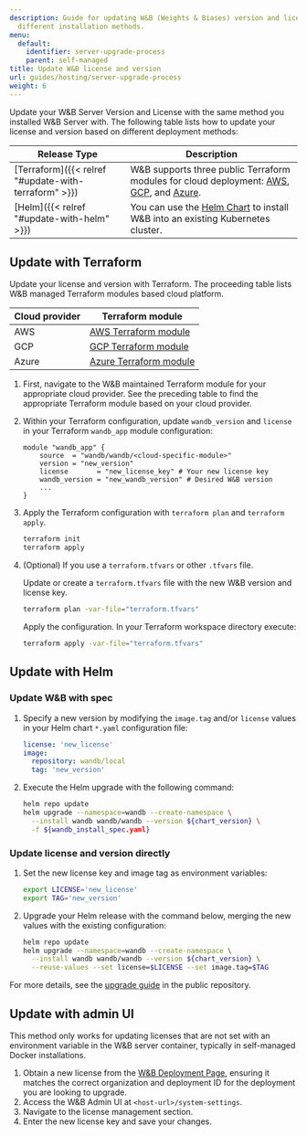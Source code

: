 ```yaml
---
description: Guide for updating W&B (Weights & Biases) version and license across
  different installation methods.
menu:
  default:
    identifier: server-upgrade-process
    parent: self-managed
title: Update W&B license and version
url: guides/hosting/server-upgrade-process
weight: 6
---
```


Update your W&B Server Version and License with the same method you installed W&B Server with. The following table lists how to update your license and version based on different deployment methods:


| Release Type    | Description         |
| ---------------- | ------------------ |
| [Terraform]({{< relref "#update-with-terraform" >}}) | W&B supports three public Terraform modules for cloud deployment: [AWS](https://registry.terraform.io/modules/wandb/wandb/aws/latest), [GCP](https://registry.terraform.io/modules/wandb/wandb/google/latest), and [Azure](https://registry.terraform.io/modules/wandb/wandb/azurerm/latest). |
| [Helm]({{< relref "#update-with-helm" >}})              | You can use the [Helm Chart](https://github.com/wandb/helm-charts) to install W&B into an existing Kubernetes cluster.  |

## Update with Terraform

Update your license and version with Terraform. The proceeding table lists W&B managed Terraform modules based cloud platform.

|Cloud provider| Terraform module|
|-----|-----|
|AWS|[AWS Terraform module](https://registry.terraform.io/modules/wandb/wandb/aws/latest)|
|GCP|[GCP Terraform module](https://registry.terraform.io/modules/wandb/wandb/google/latest)|
|Azure|[Azure Terraform module](https://registry.terraform.io/modules/wandb/wandb/azurerm/latest)|

1. First, navigate to the W&B maintained Terraform module for your appropriate cloud provider. See the preceding table to find the appropriate Terraform module based on your cloud provider.
2. Within your Terraform configuration, update `wandb_version` and `license` in your Terraform `wandb_app` module configuration:

   ```hcl
   module "wandb_app" {
       source  = "wandb/wandb/<cloud-specific-module>"
       version = "new_version"
       license       = "new_license_key" # Your new license key
       wandb_version = "new_wandb_version" # Desired W&B version
       ...
   }
   ```
3. Apply the Terraform configuration with `terraform plan` and `terraform apply`.
   ```bash
   terraform init
   terraform apply
   ```

4. (Optional) If you use a `terraform.tfvars` or other `.tfvars` file.

   Update or create a `terraform.tfvars` file with the new W&B version and license key.
   ```bash
   terraform plan -var-file="terraform.tfvars"
   ```
   Apply the configuration. In your Terraform workspace directory execute:  
   ```bash
   terraform apply -var-file="terraform.tfvars"
   ```
## Update with Helm

### Update W&B with spec

1. Specify a new version by modifying the `image.tag` and/or `license` values in your Helm chart `*.yaml` configuration file:

   ```yaml
   license: 'new_license'
   image:
     repository: wandb/local
     tag: 'new_version'
   ```

2. Execute the Helm upgrade with the following command:

   ```bash
   helm repo update
   helm upgrade --namespace=wandb --create-namespace \
     --install wandb wandb/wandb --version ${chart_version} \
     -f ${wandb_install_spec.yaml}
   ```

### Update license and version directly

1. Set the new license key and image tag as environment variables:

   ```bash
   export LICENSE='new_license'
   export TAG='new_version'
   ```

2. Upgrade your Helm release with the command below, merging the new values with the existing configuration:

   ```bash
   helm repo update
   helm upgrade --namespace=wandb --create-namespace \
     --install wandb wandb/wandb --version ${chart_version} \
     --reuse-values --set license=$LICENSE --set image.tag=$TAG
   ```

For more details, see the [upgrade guide](https://github.com/wandb/helm-charts/blob/main/upgrade.md) in the public repository.

## Update with admin UI

This method only works for updating licenses that are not set with an environment variable in the W&B server container, typically in self-managed Docker installations.

1. Obtain a new license from the [W&B Deployment Page](https://deploy.wandb.ai/), ensuring it matches the correct organization and deployment ID for the deployment you are looking to upgrade.
2. Access the W&B Admin UI at `<host-url>/system-settings`.
3. Navigate to the license management section.
4. Enter the new license key and save your changes.